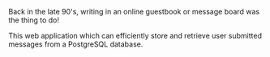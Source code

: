 Back in the late 90's, writing in an online guestbook or message board was the thing to do!

This web application which can efficiently store and retrieve user submitted messages from a PostgreSQL database.
